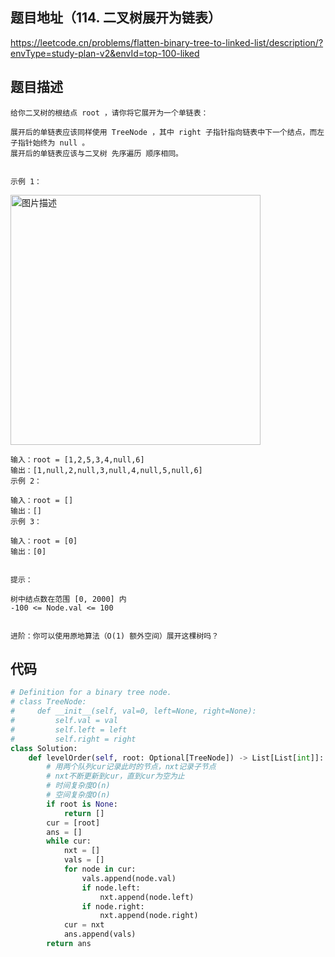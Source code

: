 ## 题目地址（114. 二叉树展开为链表）

https://leetcode.cn/problems/flatten-binary-tree-to-linked-list/description/?envType=study-plan-v2&envId=top-100-liked

## 题目描述

```
给你二叉树的根结点 root ，请你将它展开为一个单链表：

展开后的单链表应该同样使用 TreeNode ，其中 right 子指针指向链表中下一个结点，而左子指针始终为 null 。
展开后的单链表应该与二叉树 先序遍历 顺序相同。
 

示例 1：
```

<p>
  <img src="https://assets.leetcode.com/uploads/2021/01/14/flaten.jpg" alt="图片描述" width="400">
</p>


```
输入：root = [1,2,5,3,4,null,6]
输出：[1,null,2,null,3,null,4,null,5,null,6]
示例 2：

输入：root = []
输出：[]
示例 3：

输入：root = [0]
输出：[0]
 

提示：

树中结点数在范围 [0, 2000] 内
-100 <= Node.val <= 100
 

进阶：你可以使用原地算法（O(1) 额外空间）展开这棵树吗？
```


## 代码

```python
# Definition for a binary tree node.
# class TreeNode:
#     def __init__(self, val=0, left=None, right=None):
#         self.val = val
#         self.left = left
#         self.right = right
class Solution:
    def levelOrder(self, root: Optional[TreeNode]) -> List[List[int]]:
        # 用两个队列cur记录此时的节点，nxt记录子节点
        # nxt不断更新到cur，直到cur为空为止
        # 时间复杂度O(n)
        # 空间复杂度O(n)
        if root is None:
            return []
        cur = [root]
        ans = []
        while cur:
            nxt = []
            vals = []
            for node in cur:
                vals.append(node.val)
                if node.left:
                    nxt.append(node.left)
                if node.right:
                    nxt.append(node.right)
            cur = nxt
            ans.append(vals)
        return ans
```
